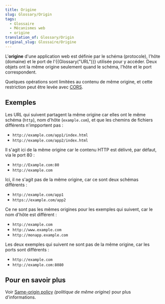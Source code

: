```yaml
---
title: Origine
slug: Glossary/Origin
tags:
  - Glossaire
  - Mécanismes web
  - origine
translation_of: Glossary/Origin
original_slug: Glossaire/Origine
---
```

L'**origine** d'une application web est définie par le schéma (protocole), l'hôte (domaine) et le port de l'{{Glossary("URL")}} utilisée pour y accéder. Deux objets ont la même origine seulement quand le schéma, l'hôte et le port correspondent.

Quelques opérations sont limitées au contenu de même origine, et cette restriction peut être levée avec [CORS](/fr/docs/Glossaire/CORS).

## Exemples

Les URL qui suivent partagent la même origine car elles ont le même schéma (`http`), nom d'hôte (`example.com`), et que les chemins de fichiers différents n'impportent pas :

- `http://example.com/app1/index.html`
- `http://example.com/app2/index.html`

Il s'agit ici de la même origine car le contenu HTTP est délivré, par défaut, via le port 80 :

- `http://Example.com:80`
- `http://example.com`

Ici, il ne s'agit pas de la même origine, car ce sont deux schémas différents :

- `http://example.com/app1`
- `https://example.com/app2`

Ce ne sont pas les mêmes origines pour les exemples qui suivent, car le nom d'hôte est différent :

- `http://example.com`
- `http://www.example.com`
- `http://monapp.example.com`

Les deux exemples qui suivent ne sont pas de la même origine, car les ports sont différents :

- `http://example.com`
- `http://example.com:8080`

## Pour en savoir plus

Voir [Same-origin policy](/fr/docs/Web/JavaScript/Same_origin_policy_for_JavaScript) _(politique de même origine)_ pour plus d'informations.
